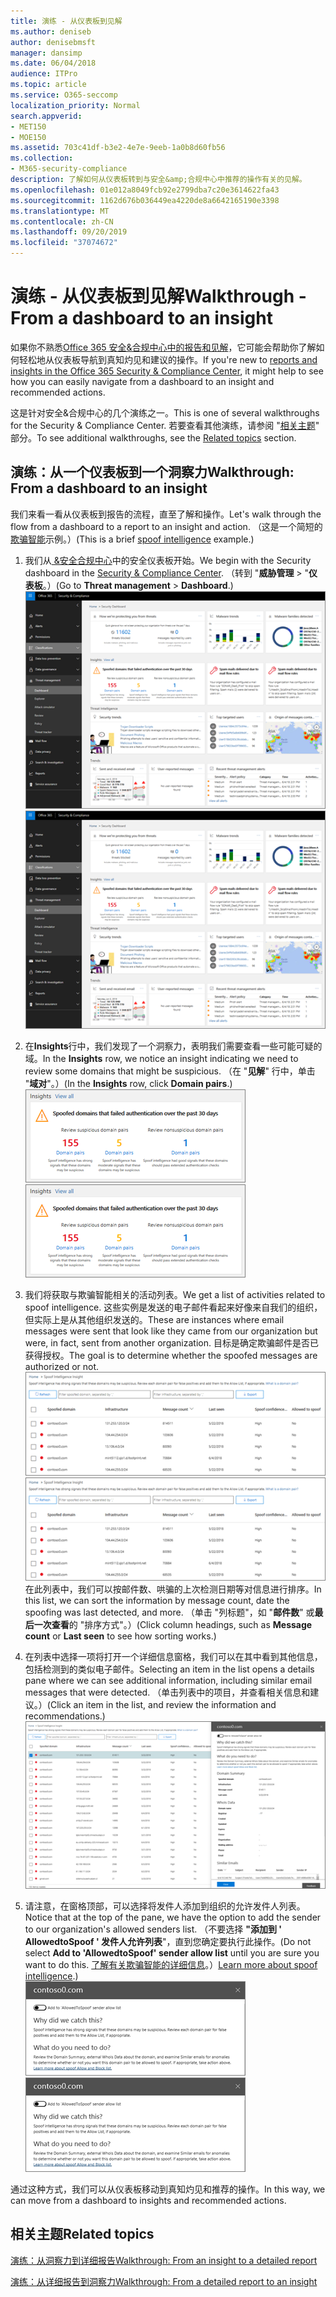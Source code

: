 ```yaml
---
title: 演练 - 从仪表板到见解
ms.author: deniseb
author: denisebmsft
manager: dansimp
ms.date: 06/04/2018
audience: ITPro
ms.topic: article
ms.service: O365-seccomp
localization_priority: Normal
search.appverid:
- MET150
- MOE150
ms.assetid: 703c41df-b3e2-4e7e-9eeb-1a0b8d60fb56
ms.collection:
- M365-security-compliance
description: 了解如何从仪表板转到与安全&amp;合规中心中推荐的操作有关的见解。
ms.openlocfilehash: 01e012a8049fcb92e2799dba7c20e3614622fa43
ms.sourcegitcommit: 1162d676b036449ea4220de8a6642165190e3398
ms.translationtype: MT
ms.contentlocale: zh-CN
ms.lasthandoff: 09/20/2019
ms.locfileid: "37074672"
---
```

# <a name="walkthrough---from-a-dashboard-to-an-insight"></a><span data-ttu-id="9b54c-103">演练 - 从仪表板到见解</span><span class="sxs-lookup"><span data-stu-id="9b54c-103">Walkthrough - From a dashboard to an insight</span></span>

<span data-ttu-id="9b54c-104">如果你不熟悉[Office 365 安全&amp;合规中心中的报告和见解](reports-and-insights-in-security-and-compliance.md)，它可能会帮助你了解如何轻松地从仪表板导航到真知灼见和建议的操作。</span><span class="sxs-lookup"><span data-stu-id="9b54c-104">If you're new to [reports and insights in the Office 365 Security &amp; Compliance Center](reports-and-insights-in-security-and-compliance.md), it might help to see how you can easily navigate from a dashboard to an insight and recommended actions.</span></span> 
  
<span data-ttu-id="9b54c-105">这是针对安全&amp;合规中心的几个演练之一。</span><span class="sxs-lookup"><span data-stu-id="9b54c-105">This is one of several walkthroughs for the Security &amp; Compliance Center.</span></span> <span data-ttu-id="9b54c-106">若要查看其他演练，请参阅 "[相关主题](#related-topics)" 部分。</span><span class="sxs-lookup"><span data-stu-id="9b54c-106">To see additional walkthroughs, see the [Related topics](#related-topics) section.</span></span> 
  
## <a name="walkthrough-from-a-dashboard-to-an-insight"></a><span data-ttu-id="9b54c-107">演练：从一个仪表板到一个洞察力</span><span class="sxs-lookup"><span data-stu-id="9b54c-107">Walkthrough: From a dashboard to an insight</span></span>

<span data-ttu-id="9b54c-108">我们来看一看从仪表板到报告的流程，直至了解和操作。</span><span class="sxs-lookup"><span data-stu-id="9b54c-108">Let's walk through the flow from a dashboard to a report to an insight and action.</span></span> <span data-ttu-id="9b54c-109">（这是一个简短的[欺骗智能](learn-about-spoof-intelligence.md)示例。）</span><span class="sxs-lookup"><span data-stu-id="9b54c-109">(This is a brief [spoof intelligence](learn-about-spoof-intelligence.md) example.)</span></span> 
  
1. <span data-ttu-id="9b54c-110">我们从[ &amp;安全合规中心](https://protection.office.com)中的安全仪表板开始。</span><span class="sxs-lookup"><span data-stu-id="9b54c-110">We begin with the Security dashboard in the [Security &amp; Compliance Center](https://protection.office.com).</span></span> <span data-ttu-id="9b54c-111">（转到 "**威胁管理** \> "**仪表板**。）</span><span class="sxs-lookup"><span data-stu-id="9b54c-111">(Go to **Threat management** \> **Dashboard**.)</span></span><br><span data-ttu-id="9b54c-112">![在 "安全&amp;合规性中心" 中， \>选择 "威胁管理仪表板"](../media/05a38660-eb13-4960-a266-11809c453d95.png)</span><span class="sxs-lookup"><span data-stu-id="9b54c-112">![In the Security &amp; Compliance Center, choose Threat management \> Dashboard](../media/05a38660-eb13-4960-a266-11809c453d95.png)</span></span><br>
  
2. <span data-ttu-id="9b54c-113">在**Insights**行中，我们发现了一个洞察力，表明我们需要查看一些可能可疑的域。</span><span class="sxs-lookup"><span data-stu-id="9b54c-113">In the **Insights** row, we notice an insight indicating we need to review some domains that might be suspicious.</span></span> <span data-ttu-id="9b54c-114">（在 "**见解**" 行中，单击 "**域对**"。）</span><span class="sxs-lookup"><span data-stu-id="9b54c-114">(In the **Insights** row, click **Domain pairs**.)</span></span><br><span data-ttu-id="9b54c-115">![Insights 行提到了潜在的欺骗问题](../media/dd1d0cb3-3201-45d7-b41d-18a0944fe85d.png)</span><span class="sxs-lookup"><span data-stu-id="9b54c-115">![The Insights row mentions potential spoofing concerns](../media/dd1d0cb3-3201-45d7-b41d-18a0944fe85d.png)</span></span><br>
  
3. <span data-ttu-id="9b54c-116">我们将获取与欺骗智能相关的活动列表。</span><span class="sxs-lookup"><span data-stu-id="9b54c-116">We get a list of activities related to spoof intelligence.</span></span> <span data-ttu-id="9b54c-117">这些实例是发送的电子邮件看起来好像来自我们的组织，但实际上是从其他组织发送的。</span><span class="sxs-lookup"><span data-stu-id="9b54c-117">These are instances where email messages were sent that look like they came from our organization but were, in fact, sent from another organization.</span></span> <span data-ttu-id="9b54c-118">目标是确定欺骗邮件是否已获得授权。</span><span class="sxs-lookup"><span data-stu-id="9b54c-118">The goal is to determine whether the spoofed messages are authorized or not.</span></span><br><span data-ttu-id="9b54c-119">![欺骗性智能见解](../media/a2e2b4fd-0c1e-499f-8401-cf3089da82fa.png)</span><span class="sxs-lookup"><span data-stu-id="9b54c-119">![Spoof intelligence insights](../media/a2e2b4fd-0c1e-499f-8401-cf3089da82fa.png)</span></span><br><span data-ttu-id="9b54c-120">在此列表中，我们可以按邮件数、哄骗的上次检测日期等对信息进行排序。</span><span class="sxs-lookup"><span data-stu-id="9b54c-120">In this list, we can sort the information by message count, date the spoofing was last detected, and more.</span></span> <span data-ttu-id="9b54c-121">（单击 "列标题"，如 "**邮件数**" 或**最后一次查看**的 "排序方式"。）</span><span class="sxs-lookup"><span data-stu-id="9b54c-121">(Click column headings, such as **Message count** or **Last seen** to see how sorting works.)</span></span> 
    
4. <span data-ttu-id="9b54c-122">在列表中选择一项将打开一个详细信息窗格，我们可以在其中看到其他信息，包括检测到的类似电子邮件。</span><span class="sxs-lookup"><span data-stu-id="9b54c-122">Selecting an item in the list opens a details pane where we can see additional information, including similar email messages that were detected.</span></span> <span data-ttu-id="9b54c-123">（单击列表中的项目，并查看相关信息和建议。）</span><span class="sxs-lookup"><span data-stu-id="9b54c-123">(Click an item in the list, and review the information and recommendations.)</span></span><br>![选择项目时将打开一个详细信息窗格](../media/7ad1faa5-6ca2-474e-a609-eb275e0a8e59.png)<br>
  
5. <span data-ttu-id="9b54c-125">请注意，在窗格顶部，可以选择将发件人添加到组织的允许发件人列表。</span><span class="sxs-lookup"><span data-stu-id="9b54c-125">Notice that at the top of the pane, we have the option to add the sender to our organization's allowed senders list.</span></span> <span data-ttu-id="9b54c-126">（不要选择 **"添加到 ' AllowedtoSpoof ' 发件人允许列表**"，直到您确定要执行此操作。</span><span class="sxs-lookup"><span data-stu-id="9b54c-126">(Do not select **Add to 'AllowedtoSpoof' sender allow list** until you are sure you want to do this.</span></span> <span data-ttu-id="9b54c-127">[了解有关欺骗智能的详细信息](learn-about-spoof-intelligence.md)。）</span><span class="sxs-lookup"><span data-stu-id="9b54c-127">[Learn more about spoof intelligence](learn-about-spoof-intelligence.md).)</span></span><br><span data-ttu-id="9b54c-128">![您可以授权发件人](../media/caf0c20a-6047-486d-8060-5a229a3de49f.png)</span><span class="sxs-lookup"><span data-stu-id="9b54c-128">![You can authorize a sender](../media/caf0c20a-6047-486d-8060-5a229a3de49f.png)</span></span>
  
<span data-ttu-id="9b54c-129">通过这种方式，我们可以从仪表板移动到真知灼见和推荐的操作。</span><span class="sxs-lookup"><span data-stu-id="9b54c-129">In this way, we can move from a dashboard to insights and recommended actions.</span></span>
  
## <a name="related-topics"></a><span data-ttu-id="9b54c-130">相关主题</span><span class="sxs-lookup"><span data-stu-id="9b54c-130">Related topics</span></span>

[<span data-ttu-id="9b54c-131">演练：从洞察力到详细报告</span><span class="sxs-lookup"><span data-stu-id="9b54c-131">Walkthrough: From an insight to a detailed report</span></span>](from-an-insight-to-a-detailed-report.md)
  
[<span data-ttu-id="9b54c-132">演练：从详细报告到洞察力</span><span class="sxs-lookup"><span data-stu-id="9b54c-132">Walkthrough: From a detailed report to an insight</span></span>](from-a-detailed-report-to-an-insight.md)
  


